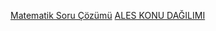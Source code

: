[Matematik Soru Çözümü](https://youtu.be/L_HEOM34Gf0)
[ALES KONU DAĞILIMI](https://www.basarisiralamalari.com/2021-ales-konulari-ve-soru-dagilimi-osym-yok/)
